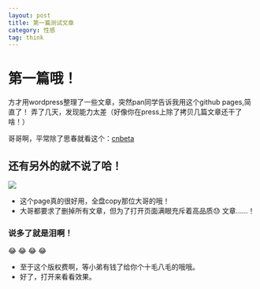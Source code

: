 ```yaml
---
layout: post
title: 第一篇测试文章
category: 性感
tag: think
---
```

# 第一篇哦！
 方才用wordpress整理了一些文章，突然pan同学告诉我用这个github pages,简直了！  弄了几天，发现能力太差（好像你在press上除了拷贝几篇文章还干了啥！）

 哥哥啊，平常除了思春就看这个：[cnbeta](http://www.cnbeta.com)  

## 还有另外的就不说了哈！
![](https://img.alicdn.com/imgextra/i1/232721121/TB2jzRHjVXXXXXqXXXXXXXXXXXX_!!232721121.jpg_310x310.jpg)
  - 这个page真的很好用，全盘copy那位大哥的哦！
  - 大哥都要求了删掉所有文章，但为了打开页面满眼充斥着高品质:sweat: 文章......！
###  说多了就是泪啊！
 :joy: :joy: :joy: :joy:   

   - 至于这个版权费啊，等小弟有钱了给你个十毛八毛的哦哦。
   - 好了，打开来看看效果。
  
